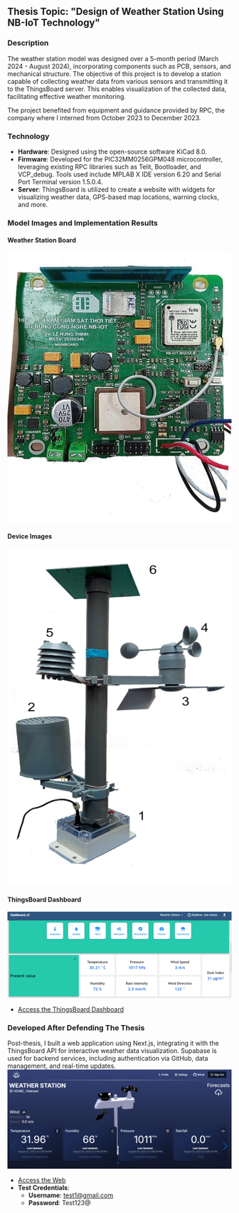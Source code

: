 ## Thesis Topic: "Design of Weather Station Using NB-IoT Technology"

### Description
The weather station model was designed over a 5-month period (March 2024 - August 2024), incorporating components such as PCB, sensors, and mechanical structure. The objective of this project is to develop a station capable of collecting weather data from various sensors and transmitting it to the ThingsBoard server. This enables visualization of the collected data, facilitating effective weather monitoring.

The project benefited from equipment and guidance provided by RPC, the company where I interned from October 2023 to December 2023.

### Technology
- **Hardware**: Designed using the open-source software KiCad 8.0.
- **Firmware**: Developed for the PIC32MM0256GPM048 microcontroller, leveraging existing RPC libraries such as Telit, Bootloader, and VCP_debug. Tools used include MPLAB X IDE version 6.20 and Serial Port Terminal version 1.5.0.4.
- **Server**: ThingsBoard is utilized to create a website with widgets for visualizing weather data, GPS-based map locations, warning clocks, and more.

### Model Images and Implementation Results
#### Weather Station Board
![Weather Station Board](https://github.com/hcmusthinhcode2k2/WeatherStation_Thesis/blob/main/Picture_demo/Board.jpg)

#### Device Images
![Device Images](https://github.com/hcmusthinhcode2k2/WeatherStation_Thesis/blob/main/Picture_demo/Device.png)

#### ThingsBoard Dashboard
![ThingsBoard Dashboard](https://github.com/hcmusthinhcode2k2/WeatherStation_Thesis/blob/main/Picture_demo/Thingsboard.png)
- [Access the ThingsBoard Dashboard](https://demo.thingsboard.io/dashboard/4821b720-32a0-11ef-9229-f3aa570680fb?publicId=11060700-0c1c-11ef-b68a-bfe4060367e5)

### Developed After Defending The Thesis
Post-thesis, I built a web application using Next.js, integrating it with the ThingsBoard API for interactive weather data visualization. Supabase is used for backend services, including authentication via GitHub, data management, and real-time updates.
![Web](https://github.com/hcmusthinhcode2k2/WeatherStation_Thesis/blob/main/Picture_demo/app.png)
- [Access the Web](https://iot-dashboard-2r98-git-master-hcmusthinhcode2k2s-projects.vercel.app/auth)
- **Test Credentials**: 
  - **Username**: test1@gmail.com
  - **Password**: Test123@
